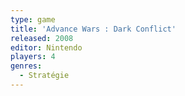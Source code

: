 ```yaml
---
type: game
title: 'Advance Wars : Dark Conflict'
released: 2008
editor: Nintendo
players: 4
genres:
  - Stratégie
---
```

